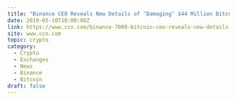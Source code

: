 ```yaml
---
title: "Binance CEO Reveals New Details of ‘Damaging’ $44 Million Bitcoin Hack"
date: 2019-05-10T10:00:08Z
link: https://www.ccn.com/binance-7000-bitcoin-ceo-reveals-new-details-hack?utm_medium=RSS&utm_source=hune
site: www.ccn.com
topic: crypto
category:
  - Crypto
  - Exchanges
  - News
  - Binance
  - Bitcoin
draft: false
---
```

